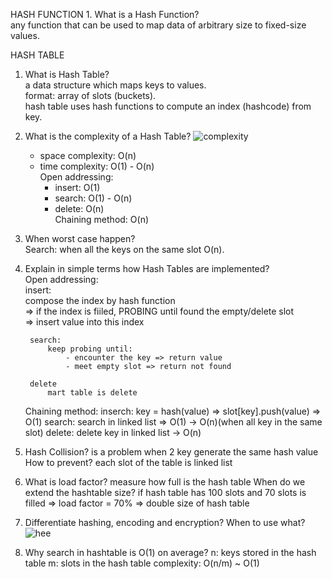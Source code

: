 HASH FUNCTION
    1. What is a Hash Function?\
     any function that can be used to map data of arbitrary size to fixed-size values.

HASH TABLE
1. What is Hash Table?  
        a data structure which maps keys to values.\
        format:  array of slots (buckets).\
        hash table uses hash functions to compute an index (hashcode) from key.


2. What is the complexity of a Hash Table?
    ![complexity](https://user-images.githubusercontent.com/91000353/138256644-e1855158-0b3e-415c-8049-690bb2f6eda9.png)
    - space complexity: O(n)
    - time complexity: O(1) - O(n)\
        Open addressing: 
        - insert: O(1)
        - search: O(1) - O(n)
        - delete: O(n)\
        Chaining method: O(n)

3. When worst case happen?\
    Search: when all the keys on the same slot O(n).

4. Explain in simple terms how Hash Tables are implemented?\
    Open addressing:\
        insert:\
            compose the index by hash function\
            => if the index is fiiled, PROBING until found the empty/delete slot\
            => insert value into this index 

        search:
            keep probing until:
                - encounter the key => return value
                - meet empty slot => return not found
        
        delete
            mart table is delete

    Chaining method:
        inserch: key = hash(value) => slot[key].push(value) => O(1)
        search: search in linked list => O(1) -> O(n)(when all key in the same slot)
        delete: delete key in linked list -> O(n)

5. Hash Collision?
    is a problem when 2 key generate the same hash value
   How to prevent?
    each slot of the table is linked list

6. What is load factor? 
    measure how full is the hash table
   When do we extend the hashtable size?
    if hash table has 100 slots and 70 slots is filled => load factor = 70% => double size of hash table


7. Differentiate hashing, encoding and encryption? When to use what?
    ![hee](https://user-images.githubusercontent.com/91000353/138256785-55bab666-7305-4e13-a3af-231fe29c9016.png)

8. Why search in hashtable is O(1) on average?
    n: keys stored in the hash table
    m: slots in the hash table
    complexity: O(n/m) ~ O(1)
